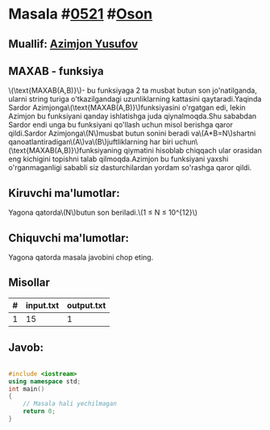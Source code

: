 
<h1>Masala #<a href="https://robocontest.uz/tasks/0521">0521</a> #<a href="https://robocontest.uz/tasks?category=1">Oson</a></h1>
<h2> Muallif: <a href="https://robocontest.uz/profile/azimjon_02">Azimjon Yusufov</a></h2>
<h2>MAXAB - funksiya</h2>
<p>\(\text{MAXAB(A,B)}\)- bu funksiyaga 2 ta musbat butun son jo'natilganda, ularni string turiga o'tkazilgandagi uzunliklarning kattasini qaytaradi.Yaqinda Sardor Azimjonga\(\text{MAXAB(A,B)}\)funksiyasini o'rgatgan edi, lekin Azimjon bu funksiyani qanday ishlatishga juda qiynalmoqda.Shu sababdan Sardor endi unga bu funksiyani qo'llash uchun misol berishga qaror qildi.Sardor Azimjonga\(N\)musbat butun sonini beradi va\(A*B=N\)shartni qanoatlantiradigan\(A\)va\(B\)juftliklarning har biri uchun\(\text{MAXAB(A,B)}\)funksiyaning qiymatini hisoblab chiqqach ular orasidan eng kichigini topishni talab qilmoqda.Azimjon bu funksiyani yaxshi o'rganmaganligi sababli siz dasturchilardan yordam so'rashga qaror qildi.</p>
<h2>Kiruvchi ma'lumotlar:</h2>
<p>Yagona qatorda\(N\)butun son beriladi.\(1 ≤ N ≤ 10^{12}\)</p>
<h2>Chiquvchi ma'lumotlar:</h2>
<p>Yagona qatorda masala javobini chop eting.</p>
<h2>Misollar</h2>
<table>
    <thead>
        <tr>
            <th>#</th>
            <th>input.txt</th>
            <th>output.txt</th>
        </tr>
    </thead>
    <tbody>
            <tr>
                <td>1</td>
                <td>15</td>
                <td>1</td>
            </tr>
    </tbody>
    </table>
    
<h2>Javob:</h2>

######
```cpp
#include <iostream>
using namespace std;
int main()
{
    // Masala hali yechilmagan
    return 0;
}
```
